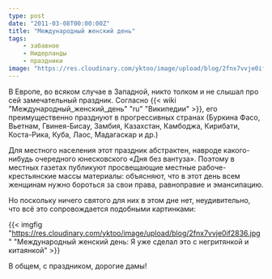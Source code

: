 ```yaml
---
type: post
date: "2011-03-08T00:00:00Z"
title: "Международный женский день"
tags:
    - забавное
    - Нидерланды
    - праздники
image: "https://res.cloudinary.com/yktoo/image/upload/blog/2fnx7vvje0if2836.jpg"
---
```


В Европе, во всяком случае в Западной, никто толком и не слышал про сей замечательный праздник. Согласно {{< wiki "Международный_женский_день" "ru" "Википедии" >}}, его преимущественно празднуют в прогрессивных странах (Буркина Фасо, Вьетнам, Гвинея-Бисау, Замбия, Казахстан, Камбоджа, Кирибати, Коста-Рика, Куба, Лаос, Мадагаскар и др.)

<!--more-->

Для местного населения этот праздник абстрактен, навроде какого-нибудь очередного юнесковского «Дня без вантуза». Поэтому в местных газетах публикуют просвещающие местные рабоче-крестьянские массы материалы: объясняют, что в этот день всем женщинам нужно бороться за свои права, равноправие и эмансипацию.

Но поскольку ничего святого для них в этом дне нет, неудивительно, что всё это сопровождается подобными картинками:

{{< imgfig "https://res.cloudinary.com/yktoo/image/upload/blog/2fnx7vvje0if2836.jpg" "Международный женский день: Я уже сделал это с негритянкой и китаянкой" >}}

В общем, с праздником, дорогие дамы!

